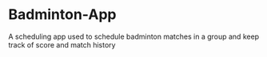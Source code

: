 # Badminton-App
A scheduling app used to schedule badminton matches in a group and keep track of score and match history
